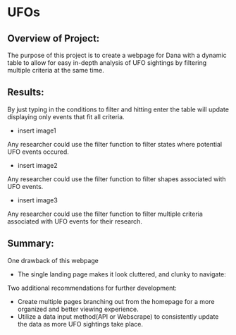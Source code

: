 # UFOs

## Overview of Project: 
The purpose of this project is to create a webpage for Dana with a dynamic table to allow for easy in-depth analysis of UFO sightings by filtering multiple criteria at the same time. 


## Results: 

By just typing in the conditions to filter and hitting enter the table will update displaying only events that fit all criteria. 

- insert image1

Any researcher could use the filter function to filter states where potential UFO events occured. 

- insert image2

Any researcher could use the filter function to filter shapes associated with UFO events. 

- insert image3

Any researcher could use the filter function to filter multiple criteria associated with UFO events for their research. 



## Summary:

One drawback of this webpage 
- The single landing page makes it look cluttered, and clunky to navigate:

Two additional recommendations for further development:
- Create multiple pages branching out from the homepage for a more organized and better viewing experience. 
- Utilize a data input method(API or Webscrape) to consistently update the data as more UFO sightings take place. 

